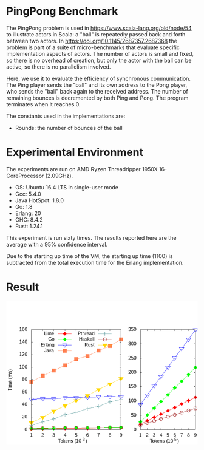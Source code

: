 # PingPong Benchmark

The PingPong problem is used in https://www.scala-lang.org/old/node/54 to
illustrate actors in Scala: a "ball" is repeatedly passed back and forth between
two actors. In https://doi.org/10.1145/2687357.2687368 the problem is part of a
suite of micro-benchmarks that evaluate specific implementation aspects of
actors. The number of actors is small and fixed, so there is no overhead of
creation, but only the actor with the ball can be active, so there is no
parallelism involved.

Here, we use it to evaluate the efficiency of synchronous communication. The
Ping player sends the "ball" and its own address to the Pong player, who sends
the "ball" back again to the received address. The number of remaining bounces
is decremented by both Ping and Pong. The program terminates when it reaches 0.

The constants used in the implementations are:
- Rounds: the number of bounces of the ball

# Experimental Environment

The experiments are run on AMD Ryzen Threadripper 1950X 16-CoreProcessor (2.09GHz). 

* OS: Ubuntu 16.4 LTS in single-user mode
* Gcc: 5.4.0 
* Java HotSpot: 1.8.0
* Go: 1.8
* Erlang: 20
* GHC: 8.4.2
* Rust: 1.24.1

This experiment is run sixty times. The results reported here are the average with a 95% confidence interval. 

Due to the starting up time of the VM, the starting up time (1100) is subtracted from the total execution time for the Erlang implementation. 


# Result

![](ex_PingPong.png)
